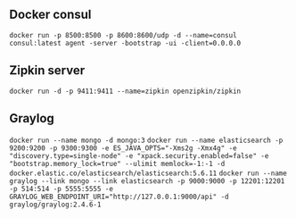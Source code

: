 ## Docker consul
`docker run -p 8500:8500 -p 8600:8600/udp -d --name=consul consul:latest agent -server -bootstrap -ui -client=0.0.0.0`

## Zipkin server
`docker run -d -p 9411:9411 --name=zipkin openzipkin/zipkin`

## Graylog

`docker run --name mongo -d mongo:3`
`docker run --name elasticsearch -p 9200:9200 -p 9300:9300 -e ES_JAVA_OPTS="-Xms2g -Xmx4g" -e "discovery.type=single-node" -e "xpack.security.enabled=false" -e "bootstrap.memory_lock=true" --ulimit memlock=-1:-1 -d docker.elastic.co/elasticsearch/elasticsearch:5.6.11`
`docker run --name graylog --link mongo --link elasticsearch -p 9000:9000 -p 12201:12201 -p 514:514 -p 5555:5555 -e GRAYLOG_WEB_ENDPOINT_URI="http://127.0.0.1:9000/api" -d graylog/graylog:2.4.6-1`